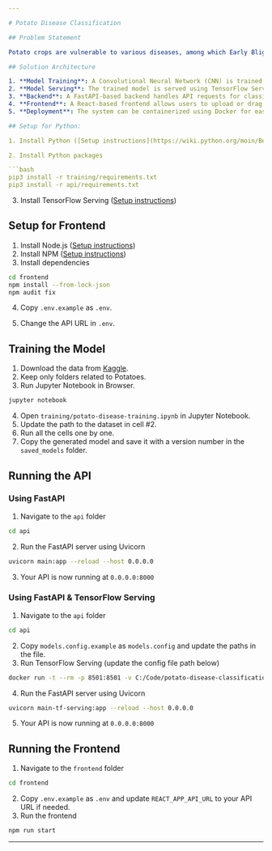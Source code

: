 ```yaml
---

# Potato Disease Classification

## Problem Statement

Potato crops are vulnerable to various diseases, among which Early Blight and Late Blight are particularly damaging. Identifying these diseases early is crucial for preventing crop loss. This project aims to build a machine learning model that classifies potato leaf images into three categories: **Early Blight**, **Late Blight**, and **Healthy**.

## Solution Architecture

1. **Model Training**: A Convolutional Neural Network (CNN) is trained using images of potato leaves categorized as Early Blight, Healthy, and Late Blight.
2. **Model Serving**: The trained model is served using TensorFlow Serving for efficient inference.
3. **Backend**: A FastAPI-based backend handles API requests for classification, interacting with the TensorFlow Serving API.
4. **Frontend**: A React-based frontend allows users to upload or drag and drop images of potato leaves for classification.
5. **Deployment**: The system can be containerized using Docker for easy deployment, and the backend and model can be deployed on platforms like Google Cloud.

## Setup for Python:

1. Install Python ([Setup instructions](https://wiki.python.org/moin/BeginnersGuide))

2. Install Python packages

```bash
pip3 install -r training/requirements.txt
pip3 install -r api/requirements.txt
```

3. Install TensorFlow Serving ([Setup instructions](https://www.tensorflow.org/tfx/serving/setup))

## Setup for Frontend

1. Install Node.js ([Setup instructions](https://nodejs.org/en/download/package-manager/))
2. Install NPM ([Setup instructions](https://www.npmjs.com/get-npm))
3. Install dependencies

```bash
cd frontend
npm install --from-lock-json
npm audit fix
```

4. Copy `.env.example` as `.env`.

5. Change the API URL in `.env`.

## Training the Model

1. Download the data from [Kaggle](https://www.kaggle.com/arjuntejaswi/plant-village).
2. Keep only folders related to Potatoes.
3. Run Jupyter Notebook in Browser.

```bash
jupyter notebook
```

4. Open `training/potato-disease-training.ipynb` in Jupyter Notebook.
5. Update the path to the dataset in cell #2.
6. Run all the cells one by one.
7. Copy the generated model and save it with a version number in the `saved_models` folder.

## Running the API

### Using FastAPI

1. Navigate to the `api` folder

```bash
cd api
```

2. Run the FastAPI server using Uvicorn

```bash
uvicorn main:app --reload --host 0.0.0.0
```

3. Your API is now running at `0.0.0.0:8000`

### Using FastAPI & TensorFlow Serving

1. Navigate to the `api` folder

```bash
cd api
```

2. Copy `models.config.example` as `models.config` and update the paths in the file.
3. Run TensorFlow Serving (update the config file path below)

```bash
docker run -t --rm -p 8501:8501 -v C:/Code/potato-disease-classification:/potato-disease-classification tensorflow/serving --rest_api_port=8501 --model_config_file=/potato-disease-classification/models.config
```

4. Run the FastAPI server using Uvicorn

```bash
uvicorn main-tf-serving:app --reload --host 0.0.0.0
```

5. Your API is now running at `0.0.0.0:8000`

## Running the Frontend

1. Navigate to the `frontend` folder

```bash
cd frontend
```

2. Copy `.env.example` as `.env` and update `REACT_APP_API_URL` to your API URL if needed.
3. Run the frontend

```bash
npm run start
```

---
```


